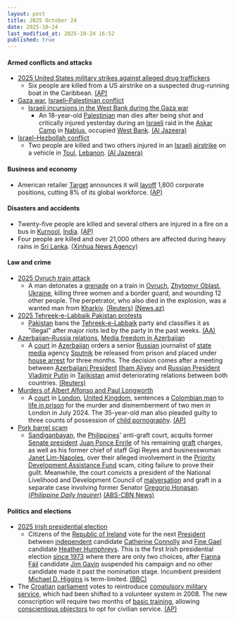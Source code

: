 ```yaml
---
layout: post
title: 2025 October 24
date: 2025-10-24
last_modified_at: 2025-10-24 16:52
published: true
---
```



#### Armed conflicts and attacks

* [2025 United States military strikes against alleged drug traffickers](https://en.wikipedia.org/wiki/2025_United_States_military_strikes_against_alleged_drug_traffickers "2025 United States military strikes against alleged drug traffickers")
  * Six people are killed from a US airstrike on a suspected drug-running boat in the Caribbean. [(AP)](https://apnews.com/article/trump-cartels-hegseth-drugs-boat-strikes-6c3316b2852723e26c39dc701bba9d52)
* [Gaza war](https://en.wikipedia.org/wiki/Gaza_war "Gaza war"), [Israeli–Palestinian conflict](https://en.wikipedia.org/wiki/Israeli%E2%80%93Palestinian_conflict "Israeli–Palestinian conflict")
  * [Israeli incursions in the West Bank during the Gaza war](https://en.wikipedia.org/wiki/Israeli_incursions_in_the_West_Bank_during_the_Gaza_war "Israeli incursions in the West Bank during the Gaza war")
    * An 18-year-old [Palestinian](https://en.wikipedia.org/wiki/Palestinians "Palestinians") man dies after being shot and critically injured yesterday during an [Israeli](https://en.wikipedia.org/wiki/Israel "Israel") raid in the [Askar Camp](https://en.wikipedia.org/wiki/Askar_Camp "Askar Camp") in [Nablus](https://en.wikipedia.org/wiki/Nablus "Nablus"), occupied [West Bank](https://en.wikipedia.org/wiki/West_Bank "West Bank"). [(Al Jazeera)](https://www.aljazeera.com/news/2025/10/24/palestinian-child-killed-in-israeli-raid-on-west-bank-as-settlers-rampage)
* [Israel–Hezbollah conflict](https://en.wikipedia.org/wiki/Israel%E2%80%93Hezbollah_conflict_%282023%E2%80%93present%29 "Israel–Hezbollah conflict (2023–present)")
  * Two people are killed and two others injured in an [Israeli](https://en.wikipedia.org/wiki/Israel "Israel") [airstrike](https://en.wikipedia.org/wiki/Airstrike "Airstrike") on a vehicle in [Toul](https://en.wikipedia.org/wiki/Toul%2C_Lebanon "Toul, Lebanon"), [Lebanon](https://en.wikipedia.org/wiki/Lebanon "Lebanon"). [(Al Jazeera)](https://www.aljazeera.com/news/2025/10/24/israeli-strikes-in-southern-lebanon-kill-two-in-latest-truce-violation)

#### Business and economy

* American retailer [Target](https://en.wikipedia.org/wiki/Target_Corporation "Target Corporation") announces it will [layoff](https://en.wikipedia.org/wiki/Layoff "Layoff") 1,800 corporate positions, cutting 8% of its global workforce. [(AP)](https://apnews.com/article/target-corporate-layoffs-minneapolis-india-f4d8100fa2bf4af67e4fb4e388cedf50)

#### Disasters and accidents

* Twenty-five people are killed and several others are injured in a fire on a bus in [Kurnool](https://en.wikipedia.org/wiki/Kurnool "Kurnool"), [India](https://en.wikipedia.org/wiki/India "India"). [(AP)](https://apnews.com/article/india-andhra-pradesh-bus-fire-322b1b4779b0ca32ab3614ea04421e6c)
* Four people are killed and over 21,000 others are affected during heavy rains in [Sri Lanka](https://en.wikipedia.org/wiki/Sri_Lanka "Sri Lanka"). [(Xinhua News Agency)](https://english.news.cn/asiapacific/20251024/3de8864542e244f4bc21d57137245437/c.html)

#### Law and crime

* [2025 Ovruch train attack](https://en.wikipedia.org/wiki/2025_Ovruch_train_attack "2025 Ovruch train attack")
  * A man detonates a [grenade](https://en.wikipedia.org/wiki/Grenade "Grenade") on a train in [Ovruch](https://en.wikipedia.org/wiki/Ovruch "Ovruch"), [Zhytomyr Oblast](https://en.wikipedia.org/wiki/Zhytomyr_Oblast "Zhytomyr Oblast"), [Ukraine](https://en.wikipedia.org/wiki/Ukraine "Ukraine"), killing three women and a border guard, and wounding 12 other people. The perpetrator, who also died in the explosion, was a wanted man from [Kharkiv](https://en.wikipedia.org/wiki/Kharkiv "Kharkiv"). [(Reuters)](https://www.reuters.com/world/man-kills-himself-three-women-ukrainian-railway-station-2025-10-24/) [(News.az)](https://news.az/news/grenade-blast-on-ukrainian-train-leves-four-dead-several-injured)
* [2025 Tehreek-e-Labbaik Pakistan protests](https://en.wikipedia.org/wiki/2025_Tehreek-e-Labbaik_Pakistan_protests "2025 Tehreek-e-Labbaik Pakistan protests")
  * [Pakistan](https://en.wikipedia.org/wiki/Pakistan "Pakistan") bans the [Tehreek-e-Labbaik](https://en.wikipedia.org/wiki/Tehreek-e-Labbaik_Pakistan "Tehreek-e-Labbaik Pakistan") party and classifies it as "illegal" after major riots led by the party in the past weeks. [(AA)](https://www.aa.com.tr/en/asia-pacific/pakistan-bans-religipolitical-party-for-alleged-involvement-in-terrorism-violence/3725087)
* [Azerbaijan–Russia relations](https://en.wikipedia.org/wiki/Azerbaijan%E2%80%93Russia_relations "Azerbaijan–Russia relations"), [Media freedom in Azerbaijan](https://en.wikipedia.org/wiki/Media_freedom_in_Azerbaijan "Media freedom in Azerbaijan")
  * A [court](https://en.wikipedia.org/wiki/Judiciary_of_Azerbaijan "Judiciary of Azerbaijan") in [Azerbaijan](https://en.wikipedia.org/wiki/Azerbaijan "Azerbaijan") orders a senior [Russian](https://en.wikipedia.org/wiki/Russia "Russia") journalist of [state media](https://en.wikipedia.org/wiki/Mass_media_in_Russia "Mass media in Russia") agency [Sputnik](https://en.wikipedia.org/wiki/Sputnik_%28news_agency%29 "Sputnik (news agency)") be released from prison and placed under [house arrest](https://en.wikipedia.org/wiki/House_arrest "House arrest") for three months. The decision comes after a meeting between [Azerbaijani President](https://en.wikipedia.org/wiki/Azerbaijani_President "Azerbaijani President") [Ilham Aliyev](https://en.wikipedia.org/wiki/Ilham_Aliyev "Ilham Aliyev") and [Russian President](https://en.wikipedia.org/wiki/Russian_President "Russian President") [Vladimir Putin](https://en.wikipedia.org/wiki/Vladimir_Putin "Vladimir Putin") in [Tajikistan](https://en.wikipedia.org/wiki/Tajikistan "Tajikistan") amid deteriorating relations between both countries. [(Reuters)](https://www.reuters.com/business/media-telecom/azerbaijan-moves-russian-state-journalist-house-arrest-jail-after-freeing-his-2025-10-24/)
* [Murders of Albert Alfonso and Paul Longworth](https://en.wikipedia.org/wiki/Murders_of_Albert_Alfonso_and_Paul_Longworth "Murders of Albert Alfonso and Paul Longworth")
  * A [court](https://en.wikipedia.org/wiki/Courts_of_England_and_Wales "Courts of England and Wales") in [London](https://en.wikipedia.org/wiki/London "London"), [United Kingdom](https://en.wikipedia.org/wiki/United_Kingdom "United Kingdom"), sentences a [Colombian man](https://en.wikipedia.org/wiki/Colombians_in_the_United_Kingdom "Colombians in the United Kingdom") to [life in prison](https://en.wikipedia.org/wiki/Life_imprisonment_in_England_and_Wales "Life imprisonment in England and Wales") for the murder and dismemberment of two men in London in July 2024. The 35-year-old man also pleaded guilty to three counts of possession of [child pornography](https://en.wikipedia.org/wiki/Child_pornography "Child pornography"). [(AP)](https://apnews.com/article/britain-colombia-murder-suitcases-5280a733be68ac91c06a8a546ca82e5f)
* [Pork barrel scam](https://en.wikipedia.org/wiki/Pork_barrel_scam "Pork barrel scam")
  * [Sandiganbayan](https://en.wikipedia.org/wiki/Sandiganbayan "Sandiganbayan"), the [Philippines](https://en.wikipedia.org/wiki/Philippines "Philippines")' anti-graft court, acquits former [Senate president](https://en.wikipedia.org/wiki/President_of_the_Senate_of_the_Philippines "President of the Senate of the Philippines") [Juan Ponce Enrile](https://en.wikipedia.org/wiki/Juan_Ponce_Enrile "Juan Ponce Enrile") of his remaining [graft](https://en.wikipedia.org/wiki/Graft_%28politics%29 "Graft (politics)") charges, as well as his former chief of staff Gigi Reyes and businesswoman [Janet Lim-Napoles](https://en.wikipedia.org/wiki/Janet_Lim-Napoles "Janet Lim-Napoles"), over their alleged involvement in the [Priority Development Assistance Fund](https://en.wikipedia.org/wiki/Priority_Development_Assistance_Fund "Priority Development Assistance Fund") scam, citing failure to prove their guilt. Meanwhile, the court convicts a president of the National Livelihood and Development Council of [malversation](https://en.wikipedia.org/wiki/Malversation "Malversation") and graft in a separate case involving former Senator [Gregorio Honasan](https://en.wikipedia.org/wiki/Gregorio_Honasan "Gregorio Honasan"). [(*Philippine Daily Inquirer*)](https://newsinfo.inquirer.net/2129441/enrile-acquitted-of-remaining-graft-charges-in-pork-barrel-case/) [(ABS-CBN News)](https://www.abs-cbn.com/news/nation/2025/10/24/enrile-acquitted-of-graft-in-pork-barrel-case-1019)

#### Politics and elections

* [2025 Irish presidential election](https://en.wikipedia.org/wiki/2025_Irish_presidential_election "2025 Irish presidential election")
  * Citizens of the [Republic of Ireland](https://en.wikipedia.org/wiki/Republic_of_Ireland "Republic of Ireland") vote for the next [President](https://en.wikipedia.org/wiki/President_of_Ireland "President of Ireland") between [independent](https://en.wikipedia.org/wiki/Independent_politician "Independent politician") candidate [Catherine Connolly](https://en.wikipedia.org/wiki/Catherine_Connolly "Catherine Connolly") and [Fine Gael](https://en.wikipedia.org/wiki/Fine_Gael "Fine Gael") candidate [Heather Humphreys](https://en.wikipedia.org/wiki/Heather_Humphreys "Heather Humphreys"). This is the first Irish presidential election [since 1973](https://en.wikipedia.org/wiki/1973_Irish_presidential_election "1973 Irish presidential election") where there are only two choices, after [Fianna Fáil](https://en.wikipedia.org/wiki/Fianna_F%C3%A1il "Fianna Fáil") candidate [Jim Gavin](https://en.wikipedia.org/wiki/Jim_Gavin "Jim Gavin") suspended his campaign and no other candidate made it past the nomination stage. Incumbent president [Michael D. Higgins](https://en.wikipedia.org/wiki/Michael_D._Higgins "Michael D. Higgins") is term-limited. [(BBC)](https://www.bbc.com/news/articles/cx2y04znx4ro)
* The [Croatian](https://en.wikipedia.org/wiki/Croatia "Croatia") [parliament](https://en.wikipedia.org/wiki/Croatian_Parliament "Croatian Parliament") votes to reintroduce [compulsory military service](https://en.wikipedia.org/wiki/Conscription "Conscription"), which had been shifted to a volunteer system in 2008. The new conscription will require two months of [basic training](https://en.wikipedia.org/wiki/Basic_training "Basic training"), allowing [conscientious objectors](https://en.wikipedia.org/wiki/Conscientious_objector "Conscientious objector") to opt for civilian service. [(AP)](https://apnews.com/article/croatia-compulsory-military-service-ukraine-32c84a8c4afc8790bee82644d8366e46)
